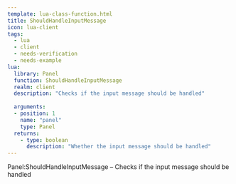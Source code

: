 ```yaml
---
template: lua-class-function.html
title: ShouldHandleInputMessage
icon: lua-client
tags:
  - lua
  - client
  - needs-verification
  - needs-example
lua:
  library: Panel
  function: ShouldHandleInputMessage
  realm: client
  description: "Checks if the input message should be handled"
  
  arguments:
  - position: 1
    name: "panel"
    type: Panel
  returns:
    - type: boolean
      description: "Whether the input message should be handled"
---
```


<div class="lua__search__keywords">
Panel:ShouldHandleInputMessage &#x2013; Checks if the input message should be handled
</div>
